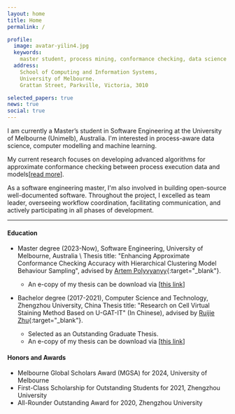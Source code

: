 ```yaml
---
layout: home
title: Home
permalink: /

profile:
  image: avatar-yilin4.jpg
  keywords:
    master student, process mining, conformance checking, data science
  address: 
    School of Computing and Information Systems,
    University of Melbourne.
    Grattan Street, Parkville, Victoria, 3010

selected_papers: true
news: true
social: true
---
```


I am currently a Master’s student in Software Engineering at the University of 
Melbourne (Unimelb), Australia. I'm interested in process-aware data science, computer 
modelling and machine learning.

My current research focuses on developing advanced algorithms for approximate conformance
checking between process execution data and models[[read more](/projects/omm)].

As a software engineering master, I'm also involved in building open-source well-documented software.
Throughout the project, I excelled as team leader, overseeing workflow coordination, facilitating 
communication, and actively participating in all phases of development.


[//]: # (I'm a member of the [Explainable Analytics for Machine Intelligence &#40;XAMI&#41;)

[//]: # (Lab]&#40;https://www.xami-lab.org/&#41;{:target="_blank"} at QUT.)

<hr>

#### Education

- Master degree (2023-Now), Software Engineering, University of Melbourne, Australia \\
  Thesis title: "Enhancing Approximate Conformance Checking Accuracy with Hierarchical Clustering Model Behaviour Sampling", advised by 
  [Artem Polyvyanyy](http://polyvyanyy.com/){:target="_blank"}.
  -   An e-copy of my thesis can be download via [[this link](./assets/thesis_yilin.pdf)]


- Bachelor degree (2017-2021), Computer Science and Technology, Zhengzhou University, China
  Thesis title: "Research on Cell Virtual Staining Method Based on U-GAT-IT" (In Chinese), advised by
  [Ruijie Zhu](http://www7.zzu.edu.cn/csai/info/1054/1320.htm){:target="_blank"}. 
  -   Selected as an Outstanding Graduate Thesis.
  -   An e-copy of my thesis can be download via [[this link](./assets/thesis_yilin_bachelor.pdf)]

#### Honors and Awards

- Melbourne Global Scholars Award (MGSA) for 2024, University of Melbourne
- First-Class Scholarship for Outstanding Students for 2021, Zhengzhou University
- All-Rounder Outstanding Award for 2020, Zhengzhou University
